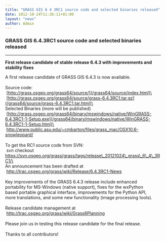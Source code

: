 ```yaml
---
title: "GRASS GIS 6 4 3RC1 source code and selected binaries released"
date: 2012-10-24T11:36:11+01:00
layout: "news"
author: Admin
---
```


### GRASS GIS 6.4.3RC1 source code and selected binaries released

------------------------------------------------------------------------

**First release candidate of stable release 6.4.3 with improvements and
stability fixes**

A first release candidate of GRASS GIS 6.4.3 is now available.\
\
Source code:\
 [http://grass.osgeo.org/grass64/source/](/grass64/source/index.html)\
 [http://grass.osgeo.org/grass64/source/grass-6.4.3RC1.tar.gz](/grass64/source/grass-6.4.3RC1.tar.html)\
\
Selected Binaries (more will be published)\
 [http://grass.osgeo.org/grass64/binary/mswindows/native/WinGRASS-6.4.3RC1-1-Setup.exe](/grass64/binary/mswindows/native/WinGRASS-6.4.3RC1-1-Setup.html)\
 <http://www.public.asu.edu/~cmbarton/files/grass_mac/OSX10.6-snowleopard/>\
\
To get the RC1 source code from SVN:\
 svn checkout
https://svn.osgeo.org/grass/grass/tags/release\_20121024\_grass\_6\_4\_3RC1/\
\
An announcement has been drafted at\
 <http://trac.osgeo.org/grass/wiki/Release/6.4.3RC1-News>\
\
Key improvements of the GRASS 6.4.3 release include enhanced\
portability for MS-Windows (native support), fixes for the wxPython\
based portable graphical interface, improvements for the Python API,\
more translations, and some new functionality (image processing tools).\
\
Release candidate management at\
 <http://trac.osgeo.org/grass/wiki/Grass6Planning>\
\
Please join us in testing this release candidate for the final release.\
\
Thanks to all contributors!

